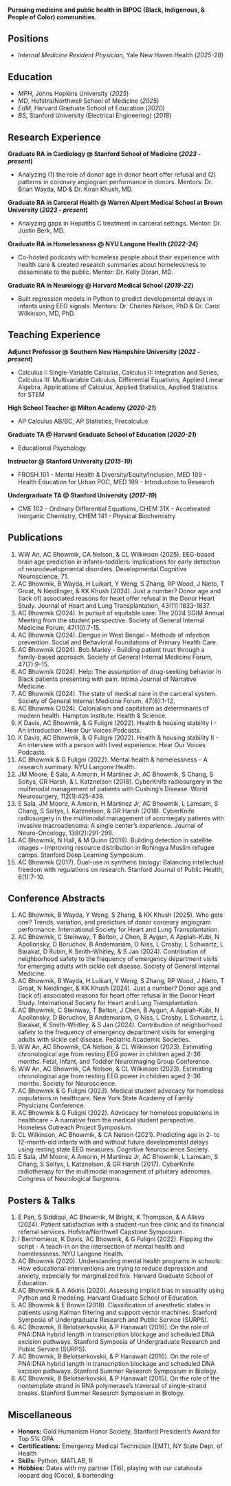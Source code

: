 #### Pursuing medicine and public health in BIPOC (Black, Indigenous, & People of Color) communities.

## Positions
- _Internal Medicine Resident Physician_, Yale New Haven Health (_2025-28_)

## Education
- _MPH_, Johns Hopkins University (_2025_)
- _MD_, Hofstra/Northwell School of Medicine (_2025_)								       		
- _EdM_, Harvard Graduate School of Education (_2020_)	 			        		
- _BS_, Stanford University (Electrical Engineering) (_2018_)

## Research Experience
**Graduate RA in Cardiology @ Stanford School of Medicine (_2023 - present_)**
- Analyzing (1) the role of donor age in donor heart offer refusal and (2) patterns in coronary angiogram
performance in donors. Mentors: Dr. Brian Wayda, MD & Dr. Kiran Khush, MD.

**Graduate RA in Carceral Health @ Warren Alpert Medical School at Brown University (_2023 - present_)**
- Analyzing gaps in Hepatitis C treatment in carceral settings. Mentor: Dr. Justin Berk, MD.

**Graduate RA in Homelessness @ NYU Langone Health (_2022-24_)**
- Co-hosted podcasts with homeless people about their experience with health care & created research summaries about homelessness to disseminate to the public. Mentor: Dr. Kelly Doran, MD.

**Graduate RA in Neurology @ Harvard Medical School (_2019-22_)**
- Built regression models in Python to predict developmental delays in infants using EEG signals. Mentors: Dr. Charles Nelson, PhD & Dr. Carol Wilkinson, MD, PhD.

## Teaching Experience
**Adjunct Professor @ Southern New Hampshire University (_2022 - present_)**
- Calculus I: Single-Variable Calculus, Calculus II: Integration and Series, Calculus III: Multivariable Calculus, Differential Equations, Applied Linear Algebra, Applications of Calculus, Applied Statistics, Applied Statistics for STEM

**High School Teacher @ Milton Academy (_2020-21_)**
- AP Calculus AB/BC, AP Statistics, Precalculus

**Graduate TA @ Harvard Graduate School of Education (_2020-21_)**
- Educational Psychology

**Instructor @ Stanford University (_2015-19_)**
- FROSH 101 - Mental Health & Diversity/Equity/Inclusion, MED 199 - Health Education for Urban POC, MED 199 - Introduction to Research

**Undergraduate TA @ Stanford University (_2017-19_)**
- CME 102 - Ordinary Differential Equations, CHEM 31X - Accelerated Inorganic Chemistry, CHEM 141 - Physical Biochemistry

## Publications
1. WW An, AC Bhowmik, CA Nelson, & CL Wilkinson (2025). EEG-based brain age prediction in infants–toddlers: Implications for early detection of neurodevelopmental disorders. Developmental Cognitive Neuroscience, 71.
2. AC Bhowmik, B Wayda, H Luikart, Y Weng, S Zhang, RP Wood, J Nieto, T Groat, N Neidlinger, & KK Khush (2024). Just a number? Donor age and (lack of) associated reasons for heart offer refusal in the Donor Heart Study. Journal of Heart and Lung Transplantation, 43(11):1833-1837.
3. AC Bhowmik (2024). In pursuit of equitable care: The 2024 SGIM Annual Meeting from the student perspective. Society of General Internal Medicine Forum, 47(10):7-15.
4. AC Bhowmik (2024). Dengue in West Bengal – Methods of infection prevention. Social and Behavioral Foundations of Primary Health Care.
5. AC Bhowmik (2024). Bob Marley - Building patient trust through a family-based approach. Society of General Internal Medicine Forum, 47(7):9-15.
6. AC Bhowmik (2024). Help: The assumption of drug-seeking behavior in Black patients presenting with pain. Intima Journal of Narrative Medicine.
7. AC Bhowmik (2024). The state of medical care in the carceral system. Society of General Internal Medicine Forum, 47(6):1-12.
8. AC Bhowmik (2024). Colonialism and capitalism as determinants of modern health. Hampton Institute: Health & Science.
9. K Davis, AC Bhowmik, & G Fuligni (2022). Health & housing stability I - An introduction. Hear Our Voices Podcasts.
10. K Davis, AC Bhowmik, & G Fuligni (2022). Health & housing stability II - An interview with a person with lived experience. Hear Our Voices Podcasts.
11. AC Bhowmik & G Fuligni (2022). Mental health & homelessness – A research summary. NYU Langone Health.
12. JM Moore, E Sala, A Amorin, H Martinez Jr, AC Bhowmik, S Chang, S Soltys, GR Harsh, & L Katznelson (2018). CyberKnife radiosurgery in the multimodal management of patients with Cushing’s Disease. World Neurosurgery, 112(1):425-439.
13. E Sala, JM Moore, A Amorin, H Martinez Jr, AC Bhowmik, L Lamsam, S Chang, S Soltys, L Katznelson, & GR Harsh (2018). CyberKnife radiosurgery in the multimodal management of acromegaly patients with invasive macroadenoma: A single center’s experience. Journal of Neuro-Oncology, 138(2):291-298.
14. AC Bhowmik, N Hall, & M Quinn (2018). Building detection in satellite images – Improving resource distribution in Rohingya Muslim refugee camps. Stanford Deep Learning Symposium.
15. AC Bhowmik (2017). Dual-use in synthetic biology: Balancing intellectual freedom with regulations on research. Stanford Journal of Public Health, 6(1):7-10.

## Conference Abstracts
1. AC Bhowmik, B Wayda, Y Weng, S Zhang, & KK Khush (2025). Who gets one? Trends, variation, and predictors of donor coronary angiogram performance. International Society for Heart and Lung Transplantation.
2. AC Bhowmik, C Steinway, T Belton, J Chen, B Aygun, A Appiah-Kubi, N Apollonsky, D Boruchov, B Andemariam, O Niss, L Crosby, L Schwartz, L Barakat, D Rubin, K Smith-Whitley, & S Jan (2024). Contribution of neighborhood safety to the frequency of emergency department visits for emerging adults with sickle cell disease. Society of General Internal Medicine.
3. AC Bhowmik, B Wayda, H Luikart, Y Weng, S Zhang, RP Wood, J Nieto, T Groat, N Neidlinger, & KK Khush (2024). Just a number? Donor age and (lack of) associated reasons for heart offer refusal in the Donor Heart Study. International Society for Heart and Lung Transplantation.
4. AC Bhowmik, C Steinway, T Belton, J Chen, B Aygun, A Appiah-Kubi, N Apollonsky, D Boruchov, B Andemariam, O Niss, L Crosby, L Schwartz, L Barakat, K Smith-Whitley, & S Jan (2024). Contribution of neighborhood safety to the frequency of emergency department visits for emerging adults with sickle cell disease. Pediatric Academic Societies.
5. WW An, AC Bhowmik, CA Nelson, & CL Wilkinson (2023). Estimating chronological age from resting EEG power in children aged 2-36 months. Fetal, Infant, and Toddler Neuroimaging Group Conference.
6. WW An, AC Bhowmik, CA Nelson, & CL Wilkinson (2023). Estimating chronological age from resting EEG power in children aged 2-36 months. Society for Neuroscience.
7. AC Bhowmik & G Fuligni (2023). Medical student advocacy for homeless populations in healthcare. New York State Academy of Family Physicians Conference.
8. AC Bhowmik & G Fuligni (2022). Advocacy for homeless populations in healthcare – A narrative from the medical student perspective. Homeless Outreach Project Symposium.
9. CL Wilkinson, AC Bhowmik, & CA Nelson (2021). Predicting age in 2- to 12-month-old infants with and without future developmental delays using resting state EEG measures. Cognitive Neuroscience Society.
10. E Sala, JM Moore, A Amorin, H Martinez Jr, AC Bhowmik, L Lamsam, S Chang, S Soltys, L Katznelson, & GR Harsh (2017). CyberKnife radiotherapy for the multimodal management of pituitary adenomas. Congress of Neurological Surgeons.

## Posters & Talks
1. E Pan, S Siddiqui, AC Bhowmik, M Bright, K Thompson, & A Alleva (2024). Patient satisfaction with a student-run free clinic and its financial referral services. Hofstra/Northwell Capstone Symposium.
2. I Berthomieux, K Davis, AC Bhowmik, & G Fuligni (2022). Flipping the script - A teach-in on the intersection of mental health and homelessness. NYU Langone Health.
3. AC Bhowmik (2020). Understanding mental health programs in schools: How educational interventions are trying to reduce depression and anxiety, especially for marginalized folx. Harvard Graduate School of Education.
4. AC Bhowmik & A Atkins (2020). Assessing implicit bias in sexuality using Python and R modeling. Harvard Graduate School of Education.
5. AC Bhowmik & E Brown (2018). Classification of anesthetic states in patients using Kalman filtering and support vector machines. Stanford Symposia of Undergraduate Research and Public Service (SURPS).
6. AC Bhowmik, B Belotserkovskii, & P Hanawalt (2016). On the role of PNA:DNA hybrid length in transcription blockage and scheduled DNA excision pathways. Stanford Symposia of Undergraduate Research and Public Service (SURPS).
7. AC Bhowmik, B Belotserkovskii, & P Hanawalt (2016). On the role of PNA:DNA hybrid length in transcription blockage and scheduled DNA excision pathways. Stanford Summer Research Symposium in Biology.
8. AC Bhowmik, B Belotserkovskii, & P Hanawalt (2015). On the role of the nontemplate strand in RNA polymerase’s traversal of single-strand breaks. Stanford Summer Research Symposium in Biology.

## Miscellaneous
- **Honors:** Gold Humanism Honor Society, Stanford President’s Award for Top 5% GPA
- **Certifications:** Emergency Medical Technician (EMT), NY State Dept. of Health
- **Skills:** Python, MATLAB, R
- **Hobbies:** Dates with my partner (Titi), playing with our catahoula leopard dog (Coco), & bartending

